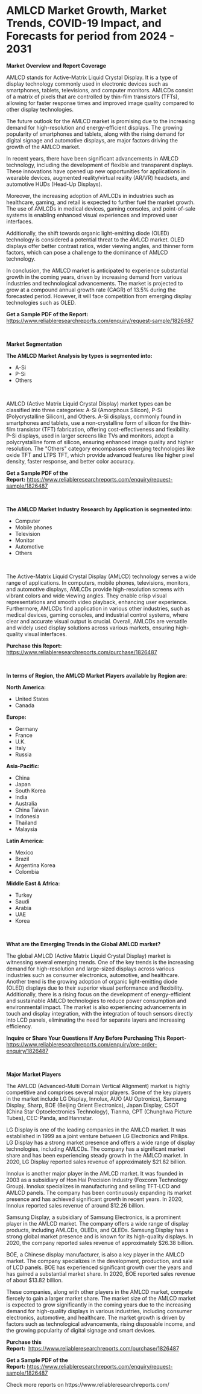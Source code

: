 <p><h1>AMLCD Market Growth, Market Trends, COVID-19 Impact, and Forecasts for period from 2024 - 2031</h1></p><p><strong>Market Overview and Report Coverage</strong></p>
<p><p>AMLCD stands for Active-Matrix Liquid Crystal Display. It is a type of display technology commonly used in electronic devices such as smartphones, tablets, televisions, and computer monitors. AMLCDs consist of a matrix of pixels that are controlled by thin-film transistors (TFTs), allowing for faster response times and improved image quality compared to other display technologies.</p><p>The future outlook for the AMLCD market is promising due to the increasing demand for high-resolution and energy-efficient displays. The growing popularity of smartphones and tablets, along with the rising demand for digital signage and automotive displays, are major factors driving the growth of the AMLCD market.</p><p>In recent years, there have been significant advancements in AMLCD technology, including the development of flexible and transparent displays. These innovations have opened up new opportunities for applications in wearable devices, augmented reality/virtual reality (AR/VR) headsets, and automotive HUDs (Head-Up Displays).</p><p>Moreover, the increasing adoption of AMLCDs in industries such as healthcare, gaming, and retail is expected to further fuel the market growth. The use of AMLCDs in medical devices, gaming consoles, and point-of-sale systems is enabling enhanced visual experiences and improved user interfaces.</p><p>Additionally, the shift towards organic light-emitting diode (OLED) technology is considered a potential threat to the AMLCD market. OLED displays offer better contrast ratios, wider viewing angles, and thinner form factors, which can pose a challenge to the dominance of AMLCD technology.</p><p>In conclusion, the AMLCD market is anticipated to experience substantial growth in the coming years, driven by increasing demand from various industries and technological advancements. The market is projected to grow at a compound annual growth rate (CAGR) of 13.5% during the forecasted period. However, it will face competition from emerging display technologies such as OLED.</p></p>
<p><strong>Get a Sample PDF of the Report:</strong> <a href="https://www.reliableresearchreports.com/enquiry/request-sample/1826487">https://www.reliableresearchreports.com/enquiry/request-sample/1826487</a></p>
<p>&nbsp;</p>
<p><strong>Market Segmentation</strong></p>
<p><strong>The AMLCD Market Analysis by types is segmented into:</strong></p>
<p><ul><li>A-Si</li><li>P-Si</li><li>Others</li></ul></p>
<p>&nbsp;</p>
<p><p>AMLCD (Active Matrix Liquid Crystal Display) market types can be classified into three categories: A-Si (Amorphous Silicon), P-Si (Polycrystalline Silicon), and Others. A-Si displays, commonly found in smartphones and tablets, use a non-crystalline form of silicon for the thin-film transistor (TFT) fabrication, offering cost-effectiveness and flexibility. P-Si displays, used in larger screens like TVs and monitors, adopt a polycrystalline form of silicon, ensuring enhanced image quality and higher resolution. The "Others" category encompasses emerging technologies like oxide TFT and LTPS TFT, which provide advanced features like higher pixel density, faster response, and better color accuracy.</p></p>
<p><strong>Get a Sample PDF of the Report:</strong>&nbsp;<a href="https://www.reliableresearchreports.com/enquiry/request-sample/1826487">https://www.reliableresearchreports.com/enquiry/request-sample/1826487</a></p>
<p>&nbsp;</p>
<p><strong>The AMLCD Market Industry Research by Application is segmented into:</strong></p>
<p><ul><li>Computer</li><li>Mobile phones</li><li>Television</li><li>Monitor</li><li>Automotive</li><li>Others</li></ul></p>
<p>&nbsp;</p>
<p><p>The Active-Matrix Liquid Crystal Display (AMLCD) technology serves a wide range of applications. In computers, mobile phones, televisions, monitors, and automotive displays, AMLCDs provide high-resolution screens with vibrant colors and wide viewing angles. They enable crisp visual representations and smooth video playback, enhancing user experience. Furthermore, AMLCDs find application in various other industries, such as medical devices, gaming consoles, and industrial control systems, where clear and accurate visual output is crucial. Overall, AMLCDs are versatile and widely used display solutions across various markets, ensuring high-quality visual interfaces.</p></p>
<p><strong>Purchase this Report:</strong>&nbsp; <a href="https://www.reliableresearchreports.com/purchase/1826487">https://www.reliableresearchreports.com/purchase/1826487</a></p>
<p>&nbsp;</p>
<p><strong>In terms of Region, the AMLCD Market Players available by Region are:</strong></p>
<p>
    <p> <strong> North America: </strong>
        <ul>
            <li>United States</li>
            <li>Canada</li>
        </ul>
        </p> 
    <p> <strong> Europe: </strong>
        <ul>
            <li>Germany</li>
            <li>France</li>
            <li>U.K.</li>
            <li>Italy</li>
            <li>Russia</li>
        </ul>
        </p> 
    <p> <strong> Asia-Pacific: </strong>
        <ul>
            <li>China</li>
            <li>Japan</li>
            <li>South Korea</li>
            <li>India</li>
            <li>Australia</li>
            <li>China Taiwan</li>
            <li>Indonesia</li>
            <li>Thailand</li>
            <li>Malaysia</li>
        </ul>
        </p> 
    <p> <strong> Latin America: </strong>
        <ul>
            <li>Mexico</li>
            <li>Brazil</li>
            <li>Argentina Korea</li>
            <li>Colombia</li>
        </ul>
        </p> 
    <p> <strong> Middle East & Africa: </strong>
        <ul>
            <li>Turkey</li>
            <li>Saudi</li>
            <li>Arabia</li>
            <li>UAE</li>
            <li>Korea</li>
        </ul>
    </p>
    </p>
<p>&nbsp;</p>
<p><strong>What are the Emerging Trends in the Global AMLCD market?</strong></p>
<p><p>The global AMLCD (Active Matrix Liquid Crystal Display) market is witnessing several emerging trends. One of the key trends is the increasing demand for high-resolution and large-sized displays across various industries such as consumer electronics, automotive, and healthcare. Another trend is the growing adoption of organic light-emitting diode (OLED) displays due to their superior visual performance and flexibility. Additionally, there is a rising focus on the development of energy-efficient and sustainable AMLCD technologies to reduce power consumption and environmental impact. The market is also experiencing advancements in touch and display integration, with the integration of touch sensors directly into LCD panels, eliminating the need for separate layers and increasing efficiency.</p></p>
<p><strong>Inquire or Share Your Questions If Any Before Purchasing This Report</strong>- <a href="https://www.reliableresearchreports.com/enquiry/pre-order-enquiry/1826487">https://www.reliableresearchreports.com/enquiry/pre-order-enquiry/1826487</a></p>
<p>&nbsp;</p>
<p><strong>Major Market Players</strong></p>
<p><p>The AMLCD (Advanced-Multi Domain Vertical Alignment) market is highly competitive and comprises several major players. Some of the key players in the market include LG Display, Innolux, AUO (AU Optronics), Samsung Display, Sharp, BOE (Beijing Orient Electronics), Japan Display, CSOT (China Star Optoelectronics Technology), Tianma, CPT (Chunghwa Picture Tubes), CEC-Panda, and Hannstar.</p><p>LG Display is one of the leading companies in the AMLCD market. It was established in 1999 as a joint venture between LG Electronics and Philips. LG Display has a strong market presence and offers a wide range of display technologies, including AMLCDs. The company has a significant market share and has been experiencing steady growth in the AMLCD market. In 2020, LG Display reported sales revenue of approximately $21.82 billion.</p><p>Innolux is another major player in the AMLCD market. It was founded in 2003 as a subsidiary of Hon Hai Precision Industry (Foxconn Technology Group). Innolux specializes in manufacturing and selling TFT-LCD and AMLCD panels. The company has been continuously expanding its market presence and has achieved significant growth in recent years. In 2020, Innolux reported sales revenue of around $12.26 billion.</p><p>Samsung Display, a subsidiary of Samsung Electronics, is a prominent player in the AMLCD market. The company offers a wide range of display products, including AMLCDs, OLEDs, and QLEDs. Samsung Display has a strong global market presence and is known for its high-quality displays. In 2020, the company reported sales revenue of approximately $26.38 billion.</p><p>BOE, a Chinese display manufacturer, is also a key player in the AMLCD market. The company specializes in the development, production, and sale of LCD panels. BOE has experienced significant growth over the years and has gained a substantial market share. In 2020, BOE reported sales revenue of about $13.82 billion.</p><p>These companies, along with other players in the AMLCD market, compete fiercely to gain a larger market share. The market size of the AMLCD market is expected to grow significantly in the coming years due to the increasing demand for high-quality displays in various industries, including consumer electronics, automotive, and healthcare. The market growth is driven by factors such as technological advancements, rising disposable income, and the growing popularity of digital signage and smart devices.</p></p>
<p><strong>Purchase this Report:</strong>&nbsp;&nbsp;<a href="https://www.reliableresearchreports.com/purchase/1826487">https://www.reliableresearchreports.com/purchase/1826487</a></p>
<p></p>
<p><strong>Get a Sample PDF of the Report:</strong>&nbsp;<a href="https://www.reliableresearchreports.com/enquiry/request-sample/1826487">https://www.reliableresearchreports.com/enquiry/request-sample/1826487</a></p>
<p>Check more reports on https://www.reliableresearchreports.com/</p>